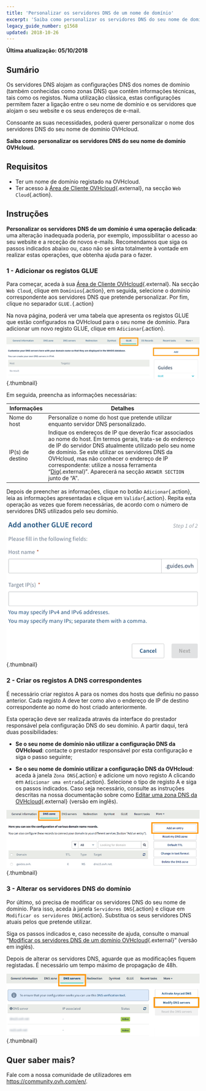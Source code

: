 ```yaml
---
title: 'Personalizar os servidores DNS de um nome de domínio'
excerpt: 'Saiba como personalizar os servidores DNS do seu nome de domínio OVHcloud'
legacy_guide_number: g1568
updated: 2018-10-26
---
```


**Última atualização: 05/10/2018**

## Sumário

Os servidores DNS alojam as configurações DNS dos nomes de domínio (também conhecidas como zonas DNS) que contêm informações técnicas, tais como os registos. Numa utilização clássica, estas configurações permitem fazer a ligação entre o seu nome de domínio e os servidores que alojam o seu website e os seus endereços de e-mail.

Consoante as suas necessidades, poderá querer personalizar o nome dos servidores DNS do seu nome de domínio OVHcloud.

**Saiba como personalizar os servidores DNS do seu nome de domínio OVHcloud.**

## Requisitos

- Ter um nome de domínio registado na OVHcloud.
- Ter acesso à [Área de Cliente OVHcloud](https://www.ovh.com/auth/?action=gotomanager&from=https://www.ovh.pt/&ovhSubsidiary=pt){.external}, na secção `Web Cloud`{.action}.

## Instruções

**Personalizar os servidores DNS de um domínio é uma operação delicada**: uma alteração inadequada poderia, por exemplo, impossibilitar o acesso ao seu website e a receção de novos e-mails. Recomendamos que siga os passos indicados abaixo ou, caso não se sinta totalmente à vontade em realizar estas operações, que obtenha ajuda para o fazer.

### 1 - Adicionar os registos GLUE

Para começar, aceda à sua [Área de Cliente OVHcloud](https://www.ovh.com/auth/?action=gotomanager&from=https://www.ovh.pt/&ovhSubsidiary=pt){.external}. Na secção `Web Cloud`, clique em `Domínios`{.action}, em seguida, selecione o domínio correspondente aos servidores DNS que pretende personalizar. Por fim, clique no separador `GLUE.`{.action}

Na nova página, poderá ver uma tabela que apresenta os registos GLUE que estão configurados na OVHcloud para o seu nome de domínio. Para adicionar um novo registo GLUE, clique em `Adicionar`{.action}.

![glueregistry](images/customize-dns-servers-step1.png){.thumbnail}

Em seguida, preencha as informações necessárias:

|Informações|Detalhes|  
|---|---|
|Nome do host|Personalize o nome do host que pretende utilizar enquanto servidor DNS personalizado.|
|IP(s) de destino|Indique os endereços de IP que deverão ficar associados ao nome do host. Em termos gerais, trata-se do endereço de IP do servidor DNS atualmente utilizado pelo seu nome de domínio. Se este utilizar os servidores DNS da OVHcloud, mas não conhecer o endereço de IP correspondente: utilize a nossa ferramenta “[Dig](https://www.ovh.pt/suporte/ferramentas/dig_domain.pl){.external}”. Aparecerá na secção `ANSWER SECTION` junto de “A”.|

Depois de preencher as informações, clique no botão `Adicionar`{.action}, leia as informações apresentadas e clique em `Validar`{.action}. Repita esta operação as vezes que forem necessárias, de acordo com o número de servidores DNS utilizados pelo seu domínio.

![glueregistry](images/customize-dns-servers-step2.png){.thumbnail}

### 2 - Criar os registos A DNS correspondentes

É necessário criar registos A para os nomes dos hosts que definiu no passo anterior. Cada registo A deve ter como alvo o endereço de IP de destino correspondente ao nome do host criado anteriormente.

Esta operação deve ser realizada através da interface do prestador responsável pela configuração DNS do seu domínio. A partir daqui, terá duas possibilidades:

- **Se o seu nome de domínio não utilizar a configuração DNS da OVHcloud**: contacte o prestador responsável por esta configuração e siga o passo seguinte;

- **Se o seu nome de domínio utilizar a configuração DNS da OVHcloud**: aceda à janela `Zona DNS`{.action} e adicione um novo registo A clicando em `Adicionar uma entrada`{.action}. Selecione o tipo de registo A e siga os passos indicados. Caso seja necessário, consulte as instruções descritas na nossa documentação sobre como [Editar uma zona DNS da OVHcloud](/pages/web/domains/dns_zone_edit){.external} (versão em inglês).

![glueregistry](images/customize-dns-servers-step3.png){.thumbnail}

### 3 - Alterar os servidores DNS do domínio

Por último, só precisa de modificar os servidores DNS do seu nome de domínio. Para isso, aceda à janela `Servidores DNS`{.action} e clique em `Modificar os servidores DNS`{.action}. Substitua os seus servidores DNS atuais pelos que pretende utilizar.

Siga os passos indicados e, caso necessite de ajuda, consulte o manual “[Modificar os servidores DNS de um domínio OVHcloud](/pages/web/domains/dns_server_general_information){.external}” (versão em inglês).

Depois de alterar os servidores DNS, aguarde que as modificações fiquem registadas. É necessário um tempo máximo de propagação de 48h.

![glueregistry](images/customize-dns-servers-step4.png){.thumbnail}

## Quer saber mais?

Fale com a nossa comunidade de utilizadores em <https://community.ovh.com/en/>.
